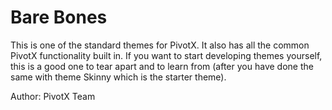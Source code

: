 # Bare Bones

This is one of the standard themes for PivotX. It also has all the common
PivotX functionality built in. If you want to start developing themes
yourself, this is a good one to tear apart and to learn from (after you
have done the same with theme Skinny which is the starter theme).

Author: PivotX Team
